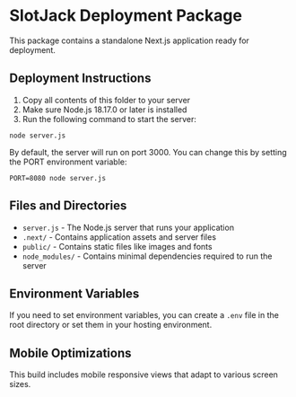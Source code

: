 # SlotJack Deployment Package

This package contains a standalone Next.js application ready for deployment.

## Deployment Instructions

1. Copy all contents of this folder to your server
2. Make sure Node.js 18.17.0 or later is installed
3. Run the following command to start the server:

```
node server.js
```

By default, the server will run on port 3000. You can change this by setting the PORT environment variable:

```
PORT=8080 node server.js
```

## Files and Directories

- `server.js` - The Node.js server that runs your application
- `.next/` - Contains application assets and server files
- `public/` - Contains static files like images and fonts
- `node_modules/` - Contains minimal dependencies required to run the server

## Environment Variables

If you need to set environment variables, you can create a `.env` file in the root directory or set them in your hosting environment.

## Mobile Optimizations

This build includes mobile responsive views that adapt to various screen sizes.
